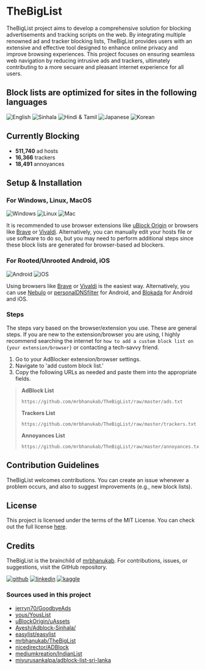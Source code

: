 # TheBigList

TheBigList project aims to develop a comprehensive solution for blocking advertisements and tracking scripts on the web. By integrating multiple renowned ad and tracker blocking lists, TheBigList provides users with an extensive and effective tool designed to enhance online privacy and improve browsing experiences. This project focuses on ensuring seamless web navigation by reducing intrusive ads and trackers, ultimately contributing to a more secuare and pleasant internet experience for all users.

## Block lists are optimized for sites in the following languages

![English](https://img.shields.io/badge/English-CE1124?style=for-the-badge)
![Sinhala](https://img.shields.io/badge/🇱🇰%20Sinhala-8D153A?style=for-the-badge)
![Hindi & Tamil](https://img.shields.io/badge/🇮🇳%20Hindi%20&%20Tamil-046A38?style=for-the-badge)
![Japanese](https://img.shields.io/badge/🇯🇵%20Japanese-BC002D?style=for-the-badge)
![Korean](https://img.shields.io/badge/🇰🇷%20Korean-0F64CD?style=for-the-badge)

## Currently Blocking

- **511,740** ad hosts
- **16,366** trackers
- **18,491** annoyances

## Setup & Installation

### For Windows, Linux, MacOS

![Windows](https://img.shields.io/badge/Windows-0078D6?style=for-the-badge&logo=windows&logoColor=white) ![Linux](https://img.shields.io/badge/Linux-FCC624?style=for-the-badge&logo=linux&logoColor=black) ![Mac](https://img.shields.io/badge/mac%20os-000000?style=for-the-badge&logo=apple&logoColor=white)

It is recommended to use browser extensions like [uBlock Origin](https://ublockorigin.com) or browsers like [Brave](https://brave.com) or [Vivaldi](https://vivaldi.com). Alternatively, you can manually edit your hosts file or use software to do so, but you may need to perform additional steps since these block lists are generated for browser-based ad blockers.

### For Rooted/Unrooted Android, iOS

![Android](https://img.shields.io/badge/Android-78C257?style=for-the-badge&logo=android&logoColor=white) ![iOS](https://img.shields.io/badge/iOS-000000?style=for-the-badge&logo=ios&logoColor=white)

Using browsers like [Brave](https://brave.com) or [Vivaldi](https://vivaldi.com) is the easiest way. Alternatively, you can use [Nebulo](https://play.google.com/store/apps/details?id=com.frostnerd.smokescreen&hl=en&pli=1) or [personalDNSfilter](https://play.google.com/store/apps/details?id=dnsfilter.android&hl=en) for Android, and [Blokada](https://blokada.org) for Android and iOS.

### Steps

The steps vary based on the browser/extension you use. These are general steps. If you are new to the extension/browser you are using, I highly recommend searching the internet for `how to add a custom block list on {your extension/browser}` or contacting a tech-savvy friend.

1. Go to your AdBlocker extension/browser settings.
2. Navigate to 'add custom block list.'
3. Copy the following URLs as needed and paste them into the appropriate fields.

>**AdBlock List**
>
>```url
>https://github.com/mrbhanukab/TheBigList/raw/master/ads.txt
>```
>
>**Trackers List**
>
>```url
>https://github.com/mrbhanukab/TheBigList/raw/master/trackers.txt
>```
>
>**Annoyances List**
>
>```url
>https://github.com/mrbhanukab/TheBigList/raw/master/annoyances.txt
>```

## Contribution Guidelines

TheBigList welcomes contributions. You can create an issue whenever a problem occurs, and also to suggest improvements (e.g., new block lists).

## License

This project is licensed under the terms of the MIT License. You can check out the full license [here](https://github.com/mrbhanukab/TheBigList/blob/main/LICENSE).

## Credits

TheBigList is the brainchild of [mrbhanukab](https://github.com/mrbhanukab). For contributions, issues, or suggestions, visit the GitHub repository.

[![github](https://img.shields.io/badge/GitHub-100000?style=for-the-badge&logo=github&logoColor=white)](https://github.com/mrbhanukab)
[![linkedin](https://img.shields.io/badge/LinkedIn-0077B5?style=for-the-badge&logo=linkedin&logoColor=white)](https://www.linkedin.com/in/bhanuka-bandara-8a209420a)
[![kaggle](https://img.shields.io/badge/Kaggle-20BEFF?style=for-the-badge&logo=Kaggle&logoColor=white)](https://www.kaggle.com/bhanukabandara)

### Sources used in this project

- [jerryn70/GoodbyeAds](https://github.com/jerryn70/GoodbyeAds)
- [yous/YousList](https://github.com/yous/YousList)
- [uBlockOrigin/uAssets](https://github.com/uBlockOrigin/uAssets)
- [Ayesh/Adblock-Sinhala/](https://github.com/Ayesh/Adblock-Sinhala/)
- [easylist/easylist](https://github.com/easylist/easylist)
- [mrbhanukab/TheBigList](https://github.com/mrbhanukab/TheBigList)
- [nicedirector/ADBlock](https://github.com/nicedirector/ADBlock)
- [mediumkreation/IndianList](https://github.com/mediumkreation/IndianList)
- [miyurusankalpa/adblock-list-sri-lanka](https://github.com/miyurusankalpa/adblock-list-sri-lanka)
